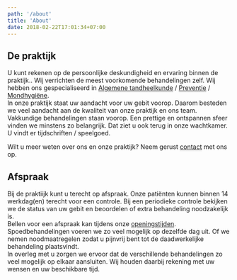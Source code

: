 ```yaml
---
path: '/about'
title: 'About'
date: 2018-02-22T17:01:34+07:00
---
```


## De praktijk

U kunt rekenen op de persoonlijke deskundigheid en ervaring binnen de praktijk.. Wij verrichten de meest voorkomende behandelingen zelf. Wij hebben ons gespecialiseerd in [Algemene tandheelkunde](https://www.allesoverhetgebit.nl/) / [Preventie](https://www.allesoverhetgebit.nl/alles-over-mondgezondheid/tips-voor-een-gezond-gebit/elektrisch-poetsen) / [Mondhygiëne](https://www.allesoverhetgebit.nl/alles-over-mondgezondheid/tips-voor-een-gezond-gebit/elektrisch-poetsen).  
In onze praktijk staat uw aandacht voor uw gebit voorop. Daarom besteden we veel aandacht aan de kwaliteit van onze praktijk en ons team.  
Vakkundige behandelingen staan voorop. Een prettige en ontspannen sfeer vinden we minstens zo belangrijk. Dat ziet u ook terug in onze wachtkamer. U vindt er tijdschriften / speelgoed.

Wilt u meer weten over ons en onze praktijk? Neem gerust [contact](/contact/) met ons op.

## Afspraak

Bij de praktiijk kunt u terecht op afspraak. Onze patiënten kunnen binnen 14 werkdag(en) terecht voor een controle. Bij een periodieke controle bekijken we de status van uw gebit en beoordelen of extra behandeling noodzakelijk is.  
Bellen voor een afspraak kan tijdens onze [openingstijden](/contact/).
Spoedbehandelingen voeren we zo veel mogelijk op dezelfde dag uit. Of we nemen noodmaatregelen zodat u pijnvrij bent tot de daadwerkelijke behandeling plaatsvindt.  
In overleg met u zorgen we ervoor dat de verschillende behandelingen zo veel mogelijk op elkaar aansluiten. Wij houden daarbij rekening met uw wensen en uw beschikbare tijd.
